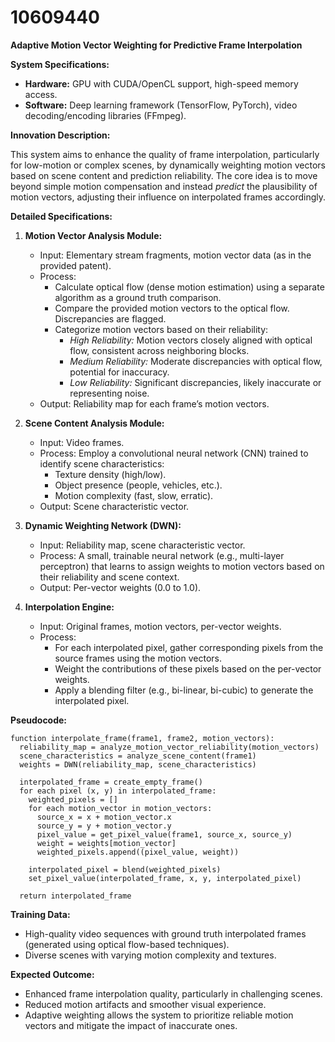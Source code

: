 # 10609440

**Adaptive Motion Vector Weighting for Predictive Frame Interpolation**

**System Specifications:**

*   **Hardware:** GPU with CUDA/OpenCL support, high-speed memory access.
*   **Software:** Deep learning framework (TensorFlow, PyTorch), video decoding/encoding libraries (FFmpeg).

**Innovation Description:**

This system aims to enhance the quality of frame interpolation, particularly for low-motion or complex scenes, by dynamically weighting motion vectors based on scene content and prediction reliability. The core idea is to move beyond simple motion compensation and instead *predict* the plausibility of motion vectors, adjusting their influence on interpolated frames accordingly.

**Detailed Specifications:**

1.  **Motion Vector Analysis Module:**
    *   Input: Elementary stream fragments, motion vector data (as in the provided patent).
    *   Process:
        *   Calculate optical flow (dense motion estimation) using a separate algorithm as a ground truth comparison.
        *   Compare the provided motion vectors to the optical flow. Discrepancies are flagged.
        *   Categorize motion vectors based on their reliability:
            *   *High Reliability:* Motion vectors closely aligned with optical flow, consistent across neighboring blocks.
            *   *Medium Reliability:* Moderate discrepancies with optical flow, potential for inaccuracy.
            *   *Low Reliability:* Significant discrepancies, likely inaccurate or representing noise.
    *   Output: Reliability map for each frame’s motion vectors.

2.  **Scene Content Analysis Module:**
    *   Input: Video frames.
    *   Process: Employ a convolutional neural network (CNN) trained to identify scene characteristics:
        *   Texture density (high/low).
        *   Object presence (people, vehicles, etc.).
        *   Motion complexity (fast, slow, erratic).
    *   Output: Scene characteristic vector.

3.  **Dynamic Weighting Network (DWN):**
    *   Input: Reliability map, scene characteristic vector.
    *   Process: A small, trainable neural network (e.g., multi-layer perceptron) that learns to assign weights to motion vectors based on their reliability and scene context.
    *   Output: Per-vector weights (0.0 to 1.0).

4.  **Interpolation Engine:**
    *   Input: Original frames, motion vectors, per-vector weights.
    *   Process:
        *   For each interpolated pixel, gather corresponding pixels from the source frames using the motion vectors.
        *   Weight the contributions of these pixels based on the per-vector weights.
        *   Apply a blending filter (e.g., bi-linear, bi-cubic) to generate the interpolated pixel.

**Pseudocode:**

```
function interpolate_frame(frame1, frame2, motion_vectors):
  reliability_map = analyze_motion_vector_reliability(motion_vectors)
  scene_characteristics = analyze_scene_content(frame1)
  weights = DWN(reliability_map, scene_characteristics)

  interpolated_frame = create_empty_frame()
  for each pixel (x, y) in interpolated_frame:
    weighted_pixels = []
    for each motion_vector in motion_vectors:
      source_x = x + motion_vector.x
      source_y = y + motion_vector.y
      pixel_value = get_pixel_value(frame1, source_x, source_y)
      weight = weights[motion_vector]
      weighted_pixels.append((pixel_value, weight))

    interpolated_pixel = blend(weighted_pixels)
    set_pixel_value(interpolated_frame, x, y, interpolated_pixel)

  return interpolated_frame
```

**Training Data:**

*   High-quality video sequences with ground truth interpolated frames (generated using optical flow-based techniques).
*   Diverse scenes with varying motion complexity and textures.

**Expected Outcome:**

*   Enhanced frame interpolation quality, particularly in challenging scenes.
*   Reduced motion artifacts and smoother visual experience.
*   Adaptive weighting allows the system to prioritize reliable motion vectors and mitigate the impact of inaccurate ones.